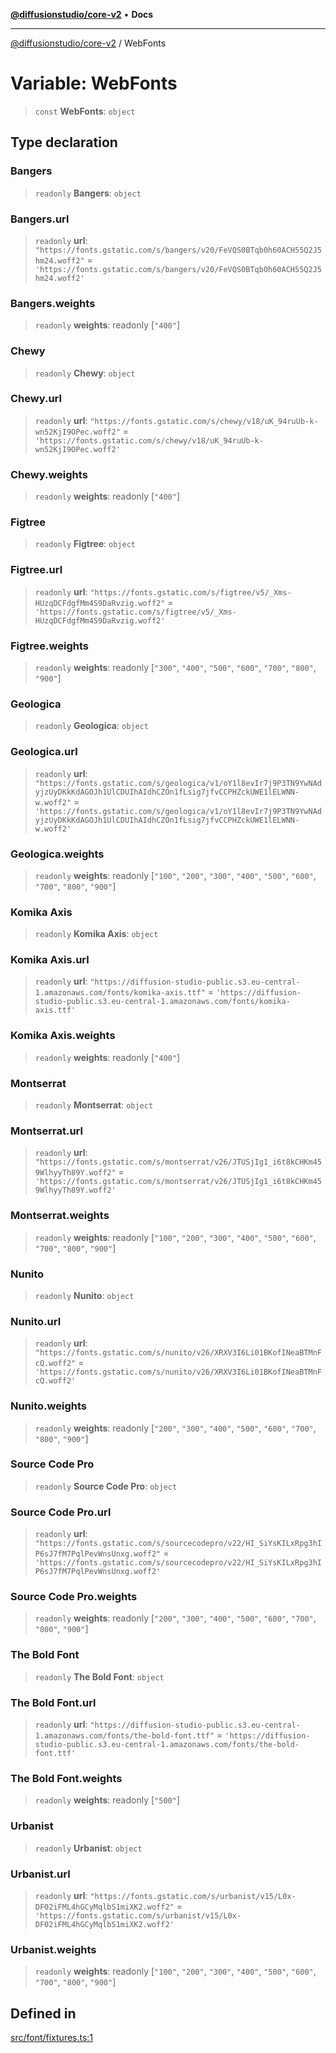 [**@diffusionstudio/core-v2**](../README.md) • **Docs**

***

[@diffusionstudio/core-v2](../globals.md) / WebFonts

# Variable: WebFonts

> `const` **WebFonts**: `object`

## Type declaration

### Bangers

> `readonly` **Bangers**: `object`

### Bangers.url

> `readonly` **url**: `"https://fonts.gstatic.com/s/bangers/v20/FeVQS0BTqb0h60ACH55Q2J5hm24.woff2"` = `'https://fonts.gstatic.com/s/bangers/v20/FeVQS0BTqb0h60ACH55Q2J5hm24.woff2'`

### Bangers.weights

> `readonly` **weights**: readonly [`"400"`]

### Chewy

> `readonly` **Chewy**: `object`

### Chewy.url

> `readonly` **url**: `"https://fonts.gstatic.com/s/chewy/v18/uK_94ruUb-k-wn52KjI9OPec.woff2"` = `'https://fonts.gstatic.com/s/chewy/v18/uK_94ruUb-k-wn52KjI9OPec.woff2'`

### Chewy.weights

> `readonly` **weights**: readonly [`"400"`]

### Figtree

> `readonly` **Figtree**: `object`

### Figtree.url

> `readonly` **url**: `"https://fonts.gstatic.com/s/figtree/v5/_Xms-HUzqDCFdgfMm4S9DaRvzig.woff2"` = `'https://fonts.gstatic.com/s/figtree/v5/_Xms-HUzqDCFdgfMm4S9DaRvzig.woff2'`

### Figtree.weights

> `readonly` **weights**: readonly [`"300"`, `"400"`, `"500"`, `"600"`, `"700"`, `"800"`, `"900"`]

### Geologica

> `readonly` **Geologica**: `object`

### Geologica.url

> `readonly` **url**: `"https://fonts.gstatic.com/s/geologica/v1/oY1l8evIr7j9P3TN9YwNAdyjzUyDKkKdAGOJh1UlCDUIhAIdhCZOn1fLsig7jfvCCPHZckUWE1lELWNN-w.woff2"` = `'https://fonts.gstatic.com/s/geologica/v1/oY1l8evIr7j9P3TN9YwNAdyjzUyDKkKdAGOJh1UlCDUIhAIdhCZOn1fLsig7jfvCCPHZckUWE1lELWNN-w.woff2'`

### Geologica.weights

> `readonly` **weights**: readonly [`"100"`, `"200"`, `"300"`, `"400"`, `"500"`, `"600"`, `"700"`, `"800"`, `"900"`]

### Komika Axis

> `readonly` **Komika Axis**: `object`

### Komika Axis.url

> `readonly` **url**: `"https://diffusion-studio-public.s3.eu-central-1.amazonaws.com/fonts/komika-axis.ttf"` = `'https://diffusion-studio-public.s3.eu-central-1.amazonaws.com/fonts/komika-axis.ttf'`

### Komika Axis.weights

> `readonly` **weights**: readonly [`"400"`]

### Montserrat

> `readonly` **Montserrat**: `object`

### Montserrat.url

> `readonly` **url**: `"https://fonts.gstatic.com/s/montserrat/v26/JTUSjIg1_i6t8kCHKm459WlhyyTh89Y.woff2"` = `'https://fonts.gstatic.com/s/montserrat/v26/JTUSjIg1_i6t8kCHKm459WlhyyTh89Y.woff2'`

### Montserrat.weights

> `readonly` **weights**: readonly [`"100"`, `"200"`, `"300"`, `"400"`, `"500"`, `"600"`, `"700"`, `"800"`, `"900"`]

### Nunito

> `readonly` **Nunito**: `object`

### Nunito.url

> `readonly` **url**: `"https://fonts.gstatic.com/s/nunito/v26/XRXV3I6Li01BKofINeaBTMnFcQ.woff2"` = `'https://fonts.gstatic.com/s/nunito/v26/XRXV3I6Li01BKofINeaBTMnFcQ.woff2'`

### Nunito.weights

> `readonly` **weights**: readonly [`"200"`, `"300"`, `"400"`, `"500"`, `"600"`, `"700"`, `"800"`, `"900"`]

### Source Code Pro

> `readonly` **Source Code Pro**: `object`

### Source Code Pro.url

> `readonly` **url**: `"https://fonts.gstatic.com/s/sourcecodepro/v22/HI_SiYsKILxRpg3hIP6sJ7fM7PqlPevWnsUnxg.woff2"` = `'https://fonts.gstatic.com/s/sourcecodepro/v22/HI_SiYsKILxRpg3hIP6sJ7fM7PqlPevWnsUnxg.woff2'`

### Source Code Pro.weights

> `readonly` **weights**: readonly [`"200"`, `"300"`, `"400"`, `"500"`, `"600"`, `"700"`, `"800"`, `"900"`]

### The Bold Font

> `readonly` **The Bold Font**: `object`

### The Bold Font.url

> `readonly` **url**: `"https://diffusion-studio-public.s3.eu-central-1.amazonaws.com/fonts/the-bold-font.ttf"` = `'https://diffusion-studio-public.s3.eu-central-1.amazonaws.com/fonts/the-bold-font.ttf'`

### The Bold Font.weights

> `readonly` **weights**: readonly [`"500"`]

### Urbanist

> `readonly` **Urbanist**: `object`

### Urbanist.url

> `readonly` **url**: `"https://fonts.gstatic.com/s/urbanist/v15/L0x-DF02iFML4hGCyMqlbS1miXK2.woff2"` = `'https://fonts.gstatic.com/s/urbanist/v15/L0x-DF02iFML4hGCyMqlbS1miXK2.woff2'`

### Urbanist.weights

> `readonly` **weights**: readonly [`"100"`, `"200"`, `"300"`, `"400"`, `"500"`, `"600"`, `"700"`, `"800"`, `"900"`]

## Defined in

[src/font/fixtures.ts:1](https://github.com/diffusionstudio/core-v2/blob/ce69ef92917fd6c7f2f6e872cf6c87954dee9b56/src/font/fixtures.ts#L1)
